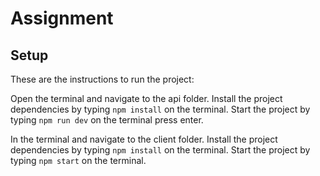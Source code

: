 # Assignment

## Setup

These are the instructions to run the project:

Open the terminal and navigate to the api folder.
Install the project dependencies by typing `npm install` on the terminal.
Start the project by typing `npm run dev` on the terminal press enter.

In the terminal and navigate to the client folder.
Install the project dependencies by typing `npm install` on the terminal.
Start the project by typing `npm start` on the terminal.
